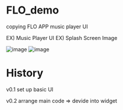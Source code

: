 # FLO_demo
copying FLO APP music player UI

EX) Music Player UI    EX) Splash Screen Image

![image](https://user-images.githubusercontent.com/45767395/158811522-54611692-9be7-45ed-b246-62093052f5d9.png) ![image](https://user-images.githubusercontent.com/45767395/158812715-a1eee7b4-c6c6-4d14-8a17-dace5ace16cb.png)










# History
v0.1
set up basic UI


v0.2
arrange main code => devide into widget
